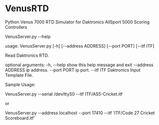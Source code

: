 # VenusRTD
Python Venus 7000 RTD Simulator for Daktronics AllSport 5000 Scoring Controllers

VenusServer.py --help

usage: VenusServer.py [-h] [--address ADDRESS] [--port PORT] [--itf ITF]

Read Daktronics RTD.

optional arguments:
  -h, --help         show this help message and exit
  --address ADDRESS  ip address.
  --port PORT        ip port.
  --itf ITF          Daktronics Input Template File.

Sample Usage:

VenusServer.py --serial /dev/ttyS0 --itf ITF/AS5-Cricket.itf

or

VenusServer.py --address localhost --port 17410 --itf 'ITF/Code 27 Cricket Scoreboard.itf'

